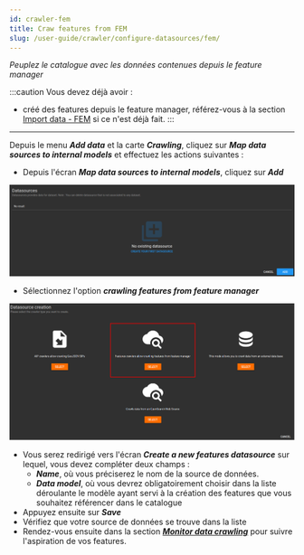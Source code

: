 ```yaml
---
id: crawler-fem
title: Craw features from FEM
slug: /user-guide/crawler/configure-datasources/fem/
---
```


*Peuplez le catalogue avec les données contenues depuis le feature manager*

:::caution
Vous devez déjà avoir :

- créé des features depuis le feature manager, référez-vous à la section [Import data - FEM](../../../import-data/fem/introduction/) si ce n'est déjà fait.
:::

---

Depuis le menu ***Add data*** et la carte ***Crawling***, cliquez sur ***Map data sources to internal models*** et effectuez les actions suivantes :

- Depuis l'écran ***Map data sources to internal models***, cliquez sur ***Add***
<div align="center">
    <img src="/images/user-documentation/5-crawler/crawler-add-datasource.png" alt="add datasource" width="800"/> 
</div>

- Sélectionnez l'option ***crawling features from feature manager***

<div align="center">
    <img src="/images/user-documentation/5-crawler/crawler-add-datasource-fem.png" alt="features" width="800"/> 
</div>

- Vous serez redirigé vers l'écran ***Create a new features datasource*** sur lequel, vous devez compléter deux champs :
  - ***Name***, où vous préciserez le nom de la source de données.
  - ***Data model***, où vous devrez obligatoirement choisir dans la liste déroulante le modèle ayant servi à la création des features que vous souhaitez référencer dans le catalogue
- Appuyez ensuite sur ***Save***
- Vérifiez que votre source de données se trouve dans la liste
- Rendez-vous ensuite dans la section ***[Monitor data crawling](../../monitor-crawling/)*** pour suivre l'aspiration de vos features.
